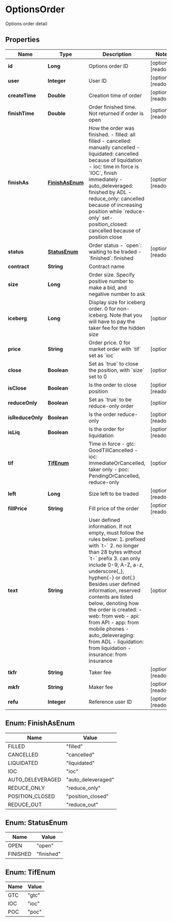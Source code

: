 
# OptionsOrder

Options order detail

## Properties

Name | Type | Description | Notes
------------ | ------------- | ------------- | -------------
**id** | **Long** | Options order ID |  [optional] [readonly]
**user** | **Integer** | User ID |  [optional] [readonly]
**createTime** | **Double** | Creation time of order |  [optional] [readonly]
**finishTime** | **Double** | Order finished time. Not returned if order is open |  [optional] [readonly]
**finishAs** | [**FinishAsEnum**](#FinishAsEnum) | How the order was finished.  - filled: all filled - cancelled: manually cancelled - liquidated: cancelled because of liquidation - ioc: time in force is &#x60;IOC&#x60;, finish immediately - auto_deleveraged: finished by ADL - reduce_only: cancelled because of increasing position while &#x60;reduce-only&#x60; set- position_closed: cancelled because of position close  |  [optional] [readonly]
**status** | [**StatusEnum**](#StatusEnum) | Order status  - &#x60;open&#x60;: waiting to be traded - &#x60;finished&#x60;: finished |  [optional] [readonly]
**contract** | **String** | Contract name | 
**size** | **Long** | Order size. Specify positive number to make a bid, and negative number to ask | 
**iceberg** | **Long** | Display size for iceberg order. 0 for non-iceberg. Note that you will have to pay the taker fee for the hidden size |  [optional]
**price** | **String** | Order price. 0 for market order with &#x60;tif&#x60; set as &#x60;ioc&#x60; |  [optional]
**close** | **Boolean** | Set as &#x60;true&#x60; to close the position, with &#x60;size&#x60; set to 0 |  [optional]
**isClose** | **Boolean** | Is the order to close position |  [optional] [readonly]
**reduceOnly** | **Boolean** | Set as &#x60;true&#x60; to be reduce-only order |  [optional]
**isReduceOnly** | **Boolean** | Is the order reduce-only |  [optional] [readonly]
**isLiq** | **Boolean** | Is the order for liquidation |  [optional] [readonly]
**tif** | [**TifEnum**](#TifEnum) | Time in force  - gtc: GoodTillCancelled - ioc: ImmediateOrCancelled, taker only - poc: PendingOrCancelled, reduce-only |  [optional]
**left** | **Long** | Size left to be traded |  [optional] [readonly]
**fillPrice** | **String** | Fill price of the order |  [optional] [readonly]
**text** | **String** | User defined information. If not empty, must follow the rules below:  1. prefixed with &#x60;t-&#x60; 2. no longer than 28 bytes without &#x60;t-&#x60; prefix 3. can only include 0-9, A-Z, a-z, underscore(_), hyphen(-) or dot(.) Besides user defined information, reserved contents are listed below, denoting how the order is created:  - web: from web - api: from API - app: from mobile phones - auto_deleveraging: from ADL - liquidation: from liquidation - insurance: from insurance  |  [optional]
**tkfr** | **String** | Taker fee |  [optional] [readonly]
**mkfr** | **String** | Maker fee |  [optional] [readonly]
**refu** | **Integer** | Reference user ID |  [optional] [readonly]

## Enum: FinishAsEnum

Name | Value
---- | -----
FILLED | &quot;filled&quot;
CANCELLED | &quot;cancelled&quot;
LIQUIDATED | &quot;liquidated&quot;
IOC | &quot;ioc&quot;
AUTO_DELEVERAGED | &quot;auto_deleveraged&quot;
REDUCE_ONLY | &quot;reduce_only&quot;
POSITION_CLOSED | &quot;position_closed&quot;
REDUCE_OUT | &quot;reduce_out&quot;

## Enum: StatusEnum

Name | Value
---- | -----
OPEN | &quot;open&quot;
FINISHED | &quot;finished&quot;

## Enum: TifEnum

Name | Value
---- | -----
GTC | &quot;gtc&quot;
IOC | &quot;ioc&quot;
POC | &quot;poc&quot;

